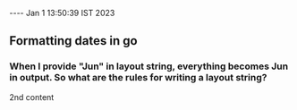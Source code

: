 ---- Jan 1 13:50:39 IST 2023
## Formatting dates in go
### When I provide "Jun" in layout string, everything becomes Jun in output. So what are the rules for writing a layout string?

2nd content